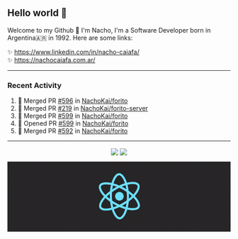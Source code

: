 ## Hello world 👋  
Welcome to my Github 🧙‍ I'm Nacho, I'm a Software Developer born in Argentina🇦🇷 in 1992. Here are some links:  
  
✨ https://www.linkedin.com/in/nacho-caiafa/  
✨ https://nachocaiafa.com.ar/  

---

### Recent Activity

<!--START_SECTION:activity-->
1. 🎉 Merged PR [#596](https://github.com/NachoKai/forito/pull/596) in [NachoKai/forito](https://github.com/NachoKai/forito)
2. 🎉 Merged PR [#219](https://github.com/NachoKai/forito-server/pull/219) in [NachoKai/forito-server](https://github.com/NachoKai/forito-server)
3. 🎉 Merged PR [#599](https://github.com/NachoKai/forito/pull/599) in [NachoKai/forito](https://github.com/NachoKai/forito)
4. 💪 Opened PR [#599](https://github.com/NachoKai/forito/pull/599) in [NachoKai/forito](https://github.com/NachoKai/forito)
5. 🎉 Merged PR [#592](https://github.com/NachoKai/forito/pull/592) in [NachoKai/forito](https://github.com/NachoKai/forito)
<!--END_SECTION:activity-->

---

<p align="center">
    <img align='center' src="https://github-readme-stats.vercel.app/api?username=NachoKai&theme=react&hide_border=true&include_all_commits=false&count_private=true" />
    <img align="center" src="https://github-readme-stats.vercel.app/api/top-langs?username=NachoKai&langs_count=10&show_icons=true&locale=en&layout=compact&theme=react&hide_border=true" />
   <!-- <img align='center' src="https://github-readme-streak-stats.herokuapp.com/?user=NachoKai&theme=react&hide_border=true" /> -->
</p>

<p align="center">
    <img align='center' src='https://raw.githubusercontent.com/NachoKai/NachoKai/master/x3x5w638kkixi9s3h3vw.gif' >
</p>

